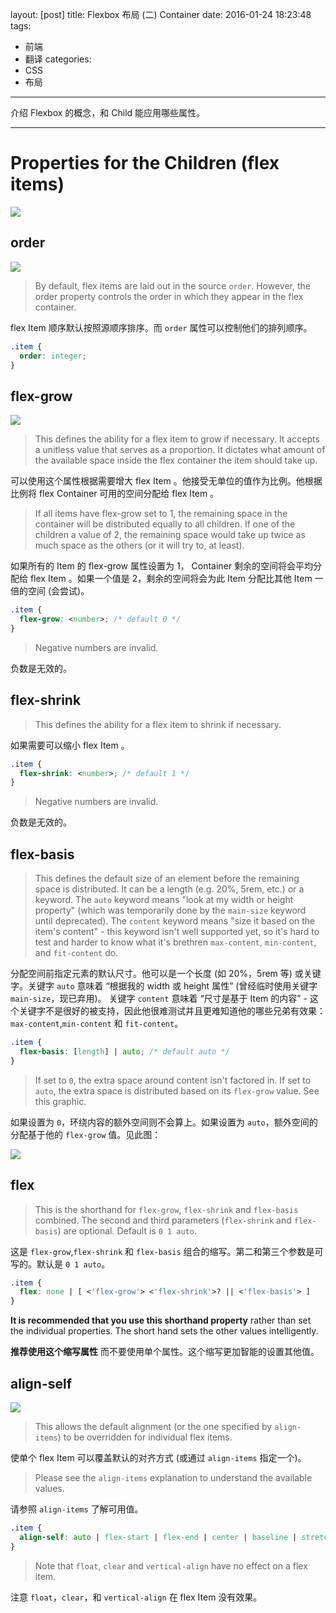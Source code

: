 layout: [post]
title: Flexbox 布局  (二) Container
date: 2016-01-24 18:23:48
tags:
- 前端
- 翻译
categories:
- CSS
- 布局
---

介绍 Flexbox 的概念，和 Child 能应用哪些属性。

<!-- more -->


---




# Properties for the Children (flex items)

![](./flex-items.svg)

## order

![](./order-2.svg)

> By default, flex items are laid out in the source `order`. However, the order property controls the order in which they appear in the flex container.

flex Item 顺序默认按照源顺序排序。而 `order` 属性可以控制他们的排列顺序。

```css
.item {
  order: integer;
}
```

## flex-grow

![](./flex-grow.svg)

> This defines the ability for a flex item to grow if necessary. It accepts a unitless value that serves as a proportion. It dictates what amount of the available space inside the flex container the item should take up.

可以使用这个属性根据需要增大 flex Item 。他接受无单位的值作为比例。他根据比例将 flex  Container 可用的空间分配给 flex Item 。

> If all items have flex-grow set to 1, the remaining space in the container will be distributed equally to all children. If one of the children a value of 2, the remaining space would take up twice as much space as the others (or it will try to, at least).

如果所有的 Item 的 flex-grow 属性设置为 1， Container 剩余的空间将会平均分配给 flex Item 。如果一个值是 2，剩余的空间将会为此 Item 分配比其他 Item 一倍的空间  (会尝试)。

```css
.item {
  flex-grow: <number>; /* default 0 */
}
```

> Negative numbers are invalid.

负数是无效的。

## flex-shrink

> This defines the ability for a flex item to shrink if necessary.

如果需要可以缩小 flex Item 。

```css
.item {
  flex-shrink: <number>; /* default 1 */
}
```

> Negative numbers are invalid.

负数是无效的。

## flex-basis

> This defines the default size of an element before the remaining space is distributed. It can be a length (e.g. 20%, 5rem, etc.) or a keyword. The `auto` keyword means "look at my width or height property" (which was temporarily done by the `main-size` keyword until deprecated). The `content` keyword means "size it based on the item's content" - this keyword isn't well supported yet, so it's hard to test and harder to know what it's brethren `max-content`, `min-content`, and `fit-content` do.

分配空间前指定元素的默认尺寸。他可以是一个长度  (如 20%，5rem 等) 或关键字。关键字 `auto` 意味着 “根据我的 width 或 height 属性”  (曾经临时使用关键字 `main-size`，现已弃用)。 关键字 `content` 意味着 “尺寸是基于 Item 的内容” - 这个关键字不是很好的被支持，因此他很难测试并且更难知道他的哪些兄弟有效果：`max-content`,`min-content` 和 `fit-content`。

```css
.item {
  flex-basis: [length] | auto; /* default auto */
}
```

> If set to `0`, the extra space around content isn't factored in. If set to `auto`, the extra space is distributed based on its `flex-grow` value. See this graphic.

如果设置为 `0`，环绕内容的额外空间则不会算上。如果设置为 `auto`，额外空间的分配基于他的 `flex-grow` 值。见此图：

![](./rel-vs-abs-flex.svg)

## flex

> This is the shorthand for `flex-grow`, `flex-shrink` and `flex-basis` combined. The second and third parameters (`flex-shrink` and `flex-basis`) are optional. Default is `0 1 auto`.

这是 `flex-grow`,`flex-shrink` 和 `flex-basis` 组合的缩写。第二和第三个参数是可写的。默认是 `0 1 auto`。

```css
.item {
  flex: none | [ <'flex-grow'> <'flex-shrink'>? || <'flex-basis'> ]
}
```

**It is recommended that you use this shorthand property** rather than set the individual properties. The short hand sets the other values intelligently.

**推荐使用这个缩写属性** 而不要使用单个属性。这个缩写更加智能的设置其他值。

## align-self

![](./align-self.svg)

> This allows the default alignment (or the one specified by `align-items`) to be overridden for individual flex items.

使单个 flex Item 可以覆盖默认的对齐方式  (或通过 `align-items` 指定一个)。

> Please see the `align-items` explanation to understand the available values.

请参照 `align-items` 了解可用值。

```css
.item {
  align-self: auto | flex-start | flex-end | center | baseline | stretch;
}
```

> Note that `float`, `clear` and `vertical-align` have no effect on a flex item.

注意 `float`，`clear`，和 `vertical-align` 在 flex Item  没有效果。
